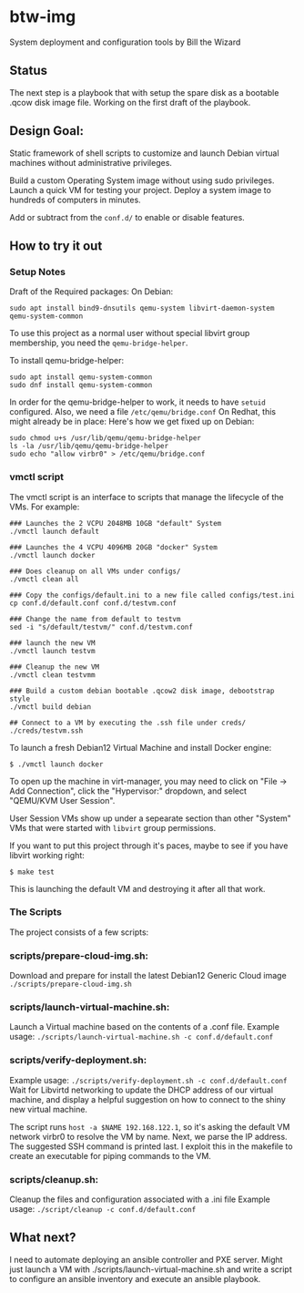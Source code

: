 # btw-img
System deployment and configuration tools by Bill the Wizard

## Status
The next step is a playbook that with setup the spare disk
as a bootable .qcow disk image file. Working on the first draft of
the playbook.

## Design Goal:
Static framework of shell scripts to customize and launch Debian 
virtual machines without administrative privileges.

Build a custom Operating System image without using sudo
privileges. Launch a quick VM for testing your project.
Deploy a system image to hundreds of computers in minutes.

Add or subtract from the `conf.d/` to enable or disable features.

## How to try it out

### Setup Notes
Draft of the Required packages:
On Debian:
```
sudo apt install bind9-dnsutils qemu-system libvirt-daemon-system qemu-system-common
```

To use this project as a normal user without special libvirt group
membership, you need the `qemu-bridge-helper`.

To install qemu-bridge-helper:
```
sudo apt install qemu-system-common
sudo dnf install qemu-system-common
```

In order for the qemu-bridge-helper to work, it needs to have `setuid`
configured. Also, we need a file `/etc/qemu/bridge.conf` On Redhat, this might already be in place:
Here's how we get fixed up on Debian:
```
sudo chmod u+s /usr/lib/qemu/qemu-bridge-helper
ls -la /usr/lib/qemu/qemu-bridge-helper
sudo echo "allow virbr0" > /etc/qemu/bridge.conf
```

### vmctl script
The vmctl script is an interface to scripts that manage the lifecycle of the VMs. 
For example:
```
### Launches the 2 VCPU 2048MB 10GB "default" System
./vmctl launch default

### Launches the 4 VCPU 4096MB 20GB "docker" System
./vmctl launch docker

### Does cleanup on all VMs under configs/
./vmctl clean all

### Copy the configs/default.ini to a new file called configs/test.ini
cp conf.d/default.conf conf.d/testvm.conf

### Change the name from default to testvm
sed -i "s/default/testvm/" conf.d/testvm.conf

### launch the new VM
./vmctl launch testvm

### Cleanup the new VM
./vmctl clean testvmm

### Build a custom debian bootable .qcow2 disk image, debootstrap style
./vmctl build debian

## Connect to a VM by executing the .ssh file under creds/
./creds/testvm.ssh
```


To launch a fresh Debian12 Virtual Machine and install Docker engine:
```
$ ./vmctl launch docker
```

To open up the machine in virt-manager, you may need to click on 
"File -> Add Connection", click the "Hypervisor:" dropdown, and select 
"QEMU/KVM User Session".

User Session VMs show up under a sepearate section than other "System" VMs
that were started with `libvirt` group permissions.

If you want to put this project through it's paces, maybe to
see if you have libvirt working right:
```
$ make test
```
This is launching the default VM and destroying it after all that work.

### The Scripts
The project consists of a few scripts:
### scripts/prepare-cloud-img.sh: 
Download and prepare for install the latest Debian12 Generic Cloud image
`./scripts/prepare-cloud-img.sh`

### scripts/launch-virtual-machine.sh: 
Launch a Virtual machine based on the contents of a .conf file.
Example usage:
`./scripts/launch-virtual-machine.sh -c conf.d/default.conf`

### scripts/verify-deployment.sh:
Example usage:
`./scripts/verify-deployment.sh -c conf.d/default.conf`
Wait for Libvirtd networking to update the DHCP address of our virtual machine,
and display a helpful suggestion on how to connect to the shiny new virtual machine.

The script runs `host -a $NAME 192.168.122.1`, so it's asking the default VM network virbr0 to resolve the VM by name. Next,
we parse the IP address. The suggested SSH command is printed last. I exploit this in the makefile to create an executable for
piping commands to the VM.

### scripts/cleanup.sh: 
Cleanup the files and configuration associated with a .ini file
Example usage:
`./script/cleanup -c conf.d/default.conf`

## What next?
I need to automate deploying an ansible controller and PXE server.
Might just launch a VM with ./scripts/launch-virtual-machine.sh
and write a script to configure an ansible inventory and execute an
ansible playbook.

